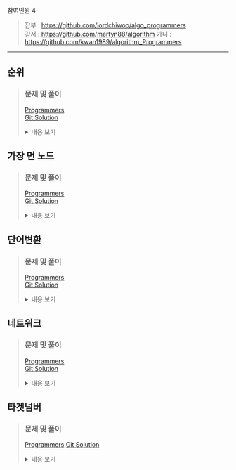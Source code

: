 참여인원 4
> 잡부 : https://github.com/lordchiwoo/algo_programmers  
> 강서 : https://github.com/mertyn88/algorithm
> 가니 : https://github.com/kwan1989/algorithm_Programmers
---

## 순위
>### 문제 및 풀이
>[Programmers]()  
>[Git Solution]()
><details markdown="1">
><summary>내용 보기</summary>
>
></details>

## 가장 먼 노드
>### 문제 및 풀이
>[Programmers](https://programmers.co.kr/learn/courses/30/lessons/49189)  
>[Git Solution]()
><details markdown="1">
><summary>내용 보기</summary>
>
></details>

## 단어변환
>### 문제 및 풀이
>[Programmers](https://programmers.co.kr/learn/courses/30/lessons/43163)  
>[Git Solution]()
><details markdown="1">
><summary>내용 보기</summary>
>
></details>

## 네트워크
>### 문제 및 풀이
>[Programmers](https://programmers.co.kr/learn/courses/30/lessons/43162)  
>[Git Solution]()
><details markdown="1">
><summary>내용 보기</summary>
>
></details>

## 타겟넘버
>### 문제 및 풀이
>[Programmers](https://programmers.co.kr/learn/courses/30/lessons/43165)
>[Git Solution]()
><details markdown="1">
><summary>내용 보기</summary>
>
></details>

